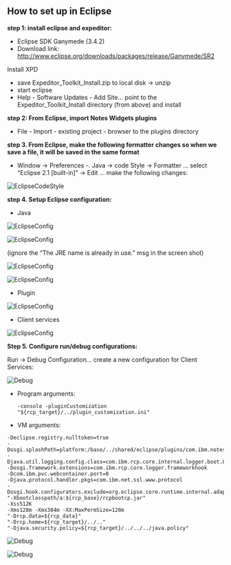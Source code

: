 ## How to set up in Eclipse
**step 1:  install eclipse and expeditor:** 
    
- Eclipse SDK Ganymede (3.4.2)
- Download link: http://www.eclipse.org/downloads/packages/release/Ganymede/SR2

Install XPD
    
- save Expeditor_Toolkit_Install.zip to local disk → unzip
- start eclipse
- Help - Software Updates - Add Site... point to the Expeditor_Toolkit_Install directory (from above) and install

**step 2:  From Eclipse, import Notes Widgets plugins**
    
- File - Import - existing project - browser to the plugins directory

**step 3. From Eclipse, make the following formatter changes so when we save a file, it will be saved in the same format**

- Window → Preferences -. Java → code Style → Formatter … select “Eclipse 2.1 [built-in]” → Edit … make the following changes:

![EclipseCodeStyle](images/EclipseCodeStyle.png)

**step 4. Setup Eclipse configuration:**

- Java

![EclipseConfig](images/EclipsePrefJava1.png)

![EclipseConfig](images/EclipsePrefJava2.png)

(ignore the “The JRE name is already in use.” msg in the screen shot)

![EclipseConfig](images/EclipsePrefJava3.png)

![EclipseConfig](images/EclipsePrefJava4.png)

- Plugin

![EclipseConfig](images/EclipsePrefJava5.png)

- Client services

![EclipseConfig](images/EclipsePrefJava6.png)


**Step 5.  Configure run/debug configurations:**

Run → Debug Configuration... create a new configuration for Client Services:

![Debug](images/EclipseDebugConf1.png)


- Program arguments:

    ```-console -pluginCustomization "${rcp_target}/../plugin_customization.ini"```

- VM arguments:
```
-Declipse.registry.nulltoken=true
-Dosgi.splashPath=platform:/base/../shared/eclipse/plugins/com.ibm.notes.branding
-Djava.util.logging.config.class=com.ibm.rcp.core.internal.logger.boot.LoggerConfig
-Dosgi.framework.extensions=com.ibm.rcp.core.logger.frameworkhook
-Dcom.ibm.pvc.webcontainer.port=0
-Djava.protocol.handler.pkgs=com.ibm.net.ssl.www.protocol
-Dosgi.hook.configurators.exclude=org.eclipse.core.runtime.internal.adaptor.EclipseLogHook,com.ibm.jxesupport.CDSHookConfigurator
"-Xbootclasspath/a:${rcp_base}/rcpbootcp.jar"
-Xss512K
-Xms128m -Xmx384m -XX:MaxPermSize=128m
"-Drcp.data=${rcp_data}"
"-Drcp.home=${rcp_target}/../.."
"-Djava.security.policy=${rcp_target}/../../../java.policy"
```

![Debug](images/EclipseDebugConf2.png)

![Debug](images/EclipseDebugConf3.png)